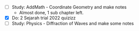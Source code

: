 - [ ] Study: AddMath - Coordinate Geometry and make notes 
	- Almost done, 1 sub chapter left.
- [x] Do: 2 Sejarah trial 2022 quizizz
- [ ] Study: Physics - Diffraction of Waves and make some notes
